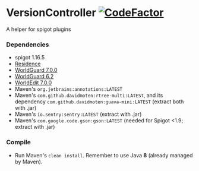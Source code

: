 # VersionController [![CodeFactor](https://www.codefactor.io/repository/github/rogermiranda1000/spigot-versioncontroller/badge)](https://www.codefactor.io/repository/github/rogermiranda1000/spigot-versioncontroller)
A helper for spigot plugins

### Dependencies
- spigot 1.16.5
- [Residence](https://zrips.net/Residence/)
- [WorldGuard 7.0.0](https://dev.bukkit.org/projects/worldguard/files/2723606)
- [WorldGuard 6.2](https://dev.bukkit.org/projects/worldguard/files/956770)
- [WorldEdit 7.0.0](https://dev.bukkit.org/projects/worldedit/files/2723275)
- Maven's `org.jetbrains:annotations:LATEST`
- Maven's `com.github.davidmoten:rtree-multi:LATEST`, and its dependency `com.github.davidmoten:guava-mini:LATEST` (extract both with .jar)
- Maven's `io.sentry:sentry:LATEST` (extract with .jar)
- Maven's `com.google.code.gson:gson:LATEST` (needed for Spigot <1.9; extract with .jar)

### Compile
- Run Maven's `clean install`. Remember to use Java **8** (already managed by Maven).
